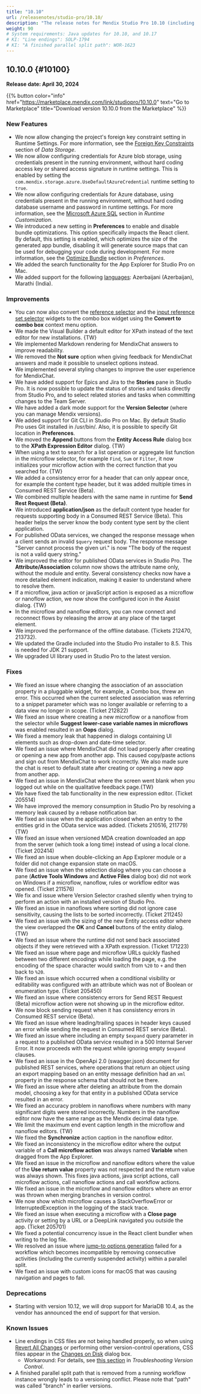 ```yaml
---
title: "10.10"
url: /releasenotes/studio-pro/10.10/
description: "The release notes for Mendix Studio Pro 10.10 (including all patches) with details on new features, bug fixes, and known issues."
weight: 90
# System requirements: Java updates for 10.10, and 10.17
# KI: "Line endings": SOLP-1794 
# KI: "A finished parallel split path": WOR-1623
---
```


## 10.10.0 {#10100}

**Release date: April 30, 2024**

{{% button color="info" href="https://marketplace.mendix.com/link/studiopro/10.10.0" text="Go to Marketplace" title="Download version 10.10.0 from the Marketplace" %}}

### New Features

* We now allow changing the project's foreign key constraint setting in Runtime Settings. For more information, see the [Foreign Key Constraints](/refguide/data-storage/#fkc) section of *Data Storage*.
* We now allow configuring credentials for Azure blob storage, using credentials present in the running environment, without hard coding access key or shared access signature in runtime settings. This is enabled by setting the `com.mendix.storage.azure.UseDefaultAzureCredential` runtime setting to `true`.
* We now allow configuring credentials for Azure database, using credentials present in the running environment, without hard coding database username and password in runtime settings. For more information, see the [Microsoft Azure SQL](/refguide/custom-settings/#6-microsoft-azure-sql) section in *Runtime Customization*.  
* We introduced a new setting in **Preferences** to enable and disable bundle optimizations. This option specifically impacts the React client. By default, this setting is enabled, which optimizes the size of the generated app bundle, disabling it will generate source maps that can be used for debugging your code during development. For more information, see the [Optimize Bundle](/refguide/preferences-dialog/#bundle) section in *Preferences*. 
* We added the search functionality for the App Explorer for Studio Pro on Mac.
* We added support for the following [languages](/refguide/language-settings/): Azerbaijani (Azerbaijan), Marathi (India).

### Improvements

* You can now also convert the [reference selector](/refguide/reference-selector/) and the [input reference set selector](/refguide/input-reference-set-selector/) widgets to the combo box widget using the **Convert to combo box** context menu option.
* We made the Visual Builder a default editor for XPath instead of the text editor for new installations. {TW}
* We implemented Markdown rendering for MendixChat answers to improve readability.
* We removed the **Not sure** option when giving feedback for MendixChat answers and made it possible to unselect options instead. 
* We implemented several styling changes to improve the user experience for MendixChat.
* We have added support for Epics and Jira to the **Stories** pane in Studio Pro. It is now possible to update the status of stories and tasks directly from Studio Pro, and to select related stories and tasks when committing changes to the Team Server. 
* We have added a dark mode support for the **Version Selector** (where you can manage Mendix versions).
* We added support for Git CLI in Studio Pro on Mac. By default Studio Pro uses Git installed in /usr/bin/. Also, it is possible to specify Git location in **Preferences**.
* We moved the **Append** buttons from the **Entity Access Rule** dialog box to the **XPath Expression Editor** dialog. {TW}
* When using a text to search for a list operation or aggregate list function in the microflow selector, for example `Find`, `Sum` or `Filter`, it now initializes your microflow action with the correct function that you searched for. {TW}
* We added a consistency error for a header that can only appear once, for example the content type header, but it was added multiple times in Consumed REST Service (Beta).
* We combined multiple headers with the same name in runtime for **Send Rest Request (Beta)**.
* We introduced **application/json** as the default content type header for requests supporting body in a Consumed REST Service (Beta). This header helps the server know the body content type sent by the client application.
* For published OData services, we changed the response message when a client sends an invalid `$query` request body. The response message "Server cannot process the given uri." is now "The body of the request is not a valid query string."
* We improved the editor for published OData services in Studio Pro. The **Attribute/Association** column now shows the attribute name only, without the module and entity. Several consistency checks now have a more detailed element indication, making it easier to understand where to resolve them.
* If a microflow, java action or javaScript action is exposed as a microflow or nanoflow action, we now show the configured icon in the Assist dialog. {TW}
* In the microflow and nanoflow editors, you can now connect and reconnect flows by releasing the arrow at any place of the target element. 
* We improved the performance of the offline database. (Tickets 212470, 213732).
* We updated the Gradle included into the Studio Pro installer to 8.5. This is needed for JDK 21 support.
* We upgraded UI library used in Studio Pro to the latest version.

### Fixes

* We fixed an issue where changing the association of an association property in a pluggable widget, for example, a Combo box, threw an error. This occurred when the current selected association was referring to a snippet parameter which was no longer available or referring to a data view no longer in scope.  (Ticket 212822)
* We fixed an issue where creating a new microflow or a nanoflow from the selector while **Suggest lower-case variable names in microflows** was enabled resulted in an **Oops** dialog.
* We fixed a memory leak that happened in dialogs containing UI elements such as drop-down and date-time selector.
* We fixed an issue where MendixChat did not load properly after creating or opening a new app from another app. This caused copy/paste actions and sign out from MendixChat to work incorrectly. We also made sure the chat is reset to default state after creating or opening a new app from another app.
* We fixed an issue in MendixChat where the screen went blank when you logged out while on the qualitative feedback page.{TW} 
* We have fixed the tab functionality in the new expression editor. (Ticket 205514)
* We have improved the memory consumption in Studio Pro by resolving a memory leak caused by a rebase notification bar.
* We fixed an issue when the application closed when an entry to the entities grid in the OData service was added. (Tickets 210516, 211779) {TW}
* We fixed an issue when versioned MDA creation downloaded an app from the server (which took a long time) instead of using a local clone. (Ticket 202414)
* We fixed an issue when double-clicking an App Explorer module or a folder did not change expansion state on macOS.
* We fixed an issue when the selection dialog where you can choose a pane (**Active Tools Windows** and **Active Files** dialog box) did not work on Windows if a microflow, nanoflow, rules or workflow editor was opened. (Ticket 211576) 
* We fix and issue where Version Selector crashed silently when trying to perform an action with an installed version of Studio Pro. 
* We fixed an issue in nanoflows where sorting did not ignore case sensitivity, causing the lists to be sorted incorrectly. (Ticket 211245)
* We fixed an issue with the sizing of the new Entity access editor where the view overlapped the **OK** and **Cancel** buttons of the entity dialog. {TW}
* We fixed an issue where the runtime did not send back associated objects if they were retrieved with a XPath expression. (Ticket 171223)
* We fixed an issue where page and microflow URLs quickly flashed between two different encodings while loading the page, e.g. the encoding of the space character would switch from `%20` to `+` and then back to `%20`.
* We fixed an issue which occurred when a conditional visibility or editability was configured with an attribute which was not of Boolean or enumeration type. (Ticket 205450)
* We fixed an issue where consistency errors for Send REST Request (Beta) microflow action were not showing up in the microflow editor.
* We now block sending request when it has consistency errors in Consumed REST service (Beta).
* We fixed an issue where leading/trailing spaces in header keys caused an error while sending the request in Consumed REST service (Beta).
* We fixed an issue where including an empty `$expand` query parameter in a request to a published OData service resulted in a 500 Internal Server Error. It now proceeds with the request while ignoring empty `$expand` clauses.
* We fixed an issue in the OpenApi 2.0 (swagger.json) document for published REST services, where operations that return an object using an export mapping based on an entity message definition had an `xml` property in the response schema that should not be there.
* We fixed an issue where after deleting an attribute from the domain model, choosing a key for that entity in a published OData service resulted in an error.
* We fixed an accuracy problem in nanoflows where numbers with many significant digits were stored incorrectly. Numbers in the nanoflow editor now have the same range as the Mendix decimal data type.
* We limit the maximum end event caption length in the microflow and nanoflow editors. {TW}
* We fixed the **Synchronize** action caption in the nanoflow editor.
* We fixed an inconsistency in the microflow editor where the output variable of a __Call microflow action__ was always named __Variable__ when dragged from the App Explorer.
* We fixed an issue in the microflow and nanoflow editors where the value of the **Use return value** property was not respected and the return value was always shown. This fixes java actions, java script actions, call microflow actions, call nanoflow actions and call workflow actions.
* We fixed an issue in the microflow and nanoflow editors where an error was thrown when merging branches in version control.
* We now show which microflow causes a StackOverflowError or InterruptedException in the logging of the stack trace.
* We fixed an issue when executing a microflow with a **Close page** activity or setting by a URL or a DeepLink navigated you outside the app. (Ticket 205701)
* We fixed a potential concurrency issue in the React client bundler when writing to the log file.
* We resolved an issue where [jump-to options generation](/refguide/generate-jump-to-options/) failed for a workflow which becomes incompatible by removing consecutive activities (including the currently suspended activity) within a parallel split.
* We fixed an issue with custom icons for macOS that was causing navigation and pages to fail.

### Deprecations

* Starting with version 10.12, we will drop support for MariaDB 10.4, as the vendor has announced the end of support for that version.

### Known Issues

* Line endings in CSS files are not being handled properly, so when using [Revert All Changes](/refguide/using-version-control-in-studio-pro/) or performing other version-control operations, CSS files appear in the [Changes on Disk](/refguide/version-control-menu/#show-changes) dialog box.
  * Workaround: For details, see [this section](/refguide/troubleshoot-version-control-issues/#css-error) in *Troubleshooting Version Control*.
* A finished parallel split path that is removed from a running workflow instance wrongly leads to a versioning conflict. Please note that "path" was called "branch" in earlier versions.
